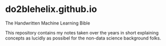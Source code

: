 # do2blehelix.github.io
The Handwritten Machine Learning Bible 

This repository contains my notes taken over the years in short explaining concepts as lucidly as possibel for the non-data science background folks.
